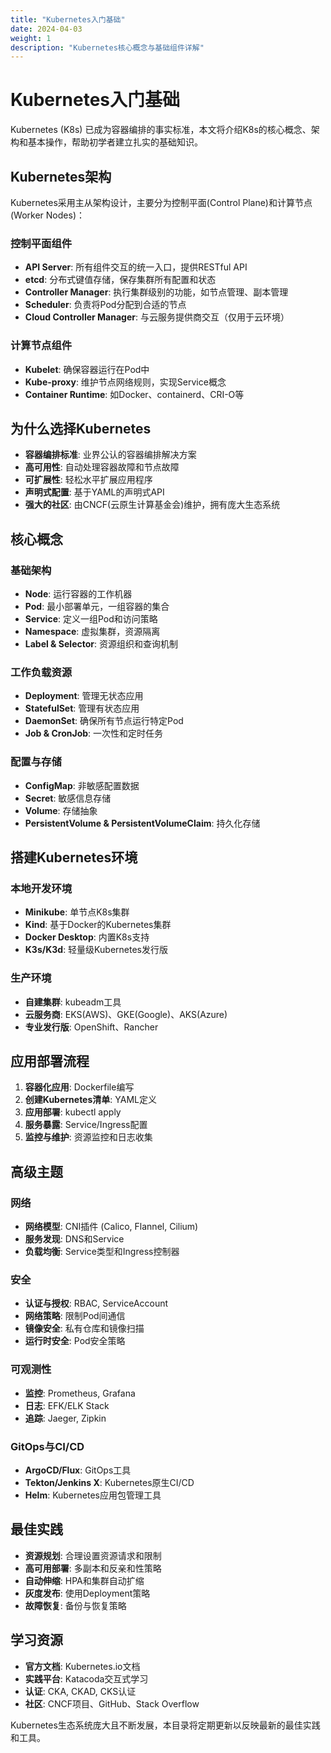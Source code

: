 ```yaml
---
title: "Kubernetes入门基础"
date: 2024-04-03
weight: 1
description: "Kubernetes核心概念与基础组件详解"
---
```


# Kubernetes入门基础

Kubernetes (K8s) 已成为容器编排的事实标准，本文将介绍K8s的核心概念、架构和基本操作，帮助初学者建立扎实的基础知识。

## Kubernetes架构

Kubernetes采用主从架构设计，主要分为控制平面(Control Plane)和计算节点(Worker Nodes)：

### 控制平面组件

- **API Server**: 所有组件交互的统一入口，提供RESTful API
- **etcd**: 分布式键值存储，保存集群所有配置和状态
- **Controller Manager**: 执行集群级别的功能，如节点管理、副本管理
- **Scheduler**: 负责将Pod分配到合适的节点
- **Cloud Controller Manager**: 与云服务提供商交互（仅用于云环境）

### 计算节点组件

- **Kubelet**: 确保容器运行在Pod中
- **Kube-proxy**: 维护节点网络规则，实现Service概念
- **Container Runtime**: 如Docker、containerd、CRI-O等

## 为什么选择Kubernetes

- **容器编排标准**: 业界公认的容器编排解决方案
- **高可用性**: 自动处理容器故障和节点故障
- **可扩展性**: 轻松水平扩展应用程序
- **声明式配置**: 基于YAML的声明式API
- **强大的社区**: 由CNCF(云原生计算基金会)维护，拥有庞大生态系统

## 核心概念

### 基础架构

- **Node**: 运行容器的工作机器
- **Pod**: 最小部署单元，一组容器的集合
- **Service**: 定义一组Pod和访问策略
- **Namespace**: 虚拟集群，资源隔离
- **Label & Selector**: 资源组织和查询机制

### 工作负载资源

- **Deployment**: 管理无状态应用
- **StatefulSet**: 管理有状态应用
- **DaemonSet**: 确保所有节点运行特定Pod
- **Job & CronJob**: 一次性和定时任务

### 配置与存储

- **ConfigMap**: 非敏感配置数据
- **Secret**: 敏感信息存储
- **Volume**: 存储抽象
- **PersistentVolume & PersistentVolumeClaim**: 持久化存储

## 搭建Kubernetes环境

### 本地开发环境

- **Minikube**: 单节点K8s集群
- **Kind**: 基于Docker的Kubernetes集群
- **Docker Desktop**: 内置K8s支持
- **K3s/K3d**: 轻量级Kubernetes发行版

### 生产环境

- **自建集群**: kubeadm工具
- **云服务商**: EKS(AWS)、GKE(Google)、AKS(Azure)
- **专业发行版**: OpenShift、Rancher

## 应用部署流程

1. **容器化应用**: Dockerfile编写
2. **创建Kubernetes清单**: YAML定义
3. **应用部署**: kubectl apply
4. **服务暴露**: Service/Ingress配置
5. **监控与维护**: 资源监控和日志收集

## 高级主题

### 网络

- **网络模型**: CNI插件 (Calico, Flannel, Cilium)
- **服务发现**: DNS和Service
- **负载均衡**: Service类型和Ingress控制器

### 安全

- **认证与授权**: RBAC, ServiceAccount
- **网络策略**: 限制Pod间通信
- **镜像安全**: 私有仓库和镜像扫描
- **运行时安全**: Pod安全策略

### 可观测性

- **监控**: Prometheus, Grafana
- **日志**: EFK/ELK Stack
- **追踪**: Jaeger, Zipkin

### GitOps与CI/CD

- **ArgoCD/Flux**: GitOps工具
- **Tekton/Jenkins X**: Kubernetes原生CI/CD
- **Helm**: Kubernetes应用包管理工具

## 最佳实践

- **资源规划**: 合理设置资源请求和限制
- **高可用部署**: 多副本和反亲和性策略
- **自动伸缩**: HPA和集群自动扩缩
- **灰度发布**: 使用Deployment策略
- **故障恢复**: 备份与恢复策略

## 学习资源

- **官方文档**: Kubernetes.io文档
- **实践平台**: Katacoda交互式学习
- **认证**: CKA, CKAD, CKS认证
- **社区**: CNCF项目、GitHub、Stack Overflow

Kubernetes生态系统庞大且不断发展，本目录将定期更新以反映最新的最佳实践和工具。 